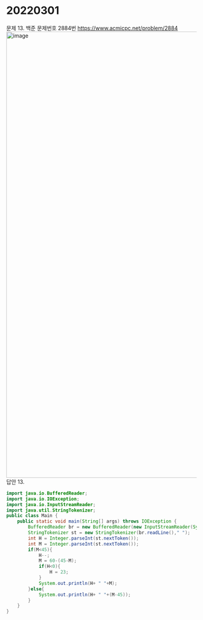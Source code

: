 20220301
========
문제 13. 백준 문제번호 2884번 https://www.acmicpc.net/problem/2884
<br/>
<img width="1179" alt="image" src="https://user-images.githubusercontent.com/65878311/156187940-4dd87097-da99-4da4-b36b-2e1b57918f46.png">
답안 13.
~~~java
import java.io.BufferedReader;
import java.io.IOException;
import java.io.InputStreamReader;
import java.util.StringTokenizer;
public class Main {
    public static void main(String[] args) throws IOException {
        BufferedReader br = new BufferedReader(new InputStreamReader(System.in));
        StringTokenizer st = new StringTokenizer(br.readLine()," ");
        int H = Integer.parseInt(st.nextToken());
        int M = Integer.parseInt(st.nextToken());
        if(M<45){
            H--;
            M = 60-(45-M);
            if(H<0){
                H = 23;
            }
            System.out.println(H+ " "+M);
        }else{
            System.out.println(H+ " "+(M-45));
        }
    }
}
